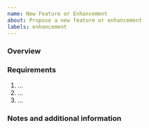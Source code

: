 ```yaml
---
name: New Feature or Enhancement
about: Propose a new feature or enhancement
labels: enhancement
---
```


### Overview
<!-- 
  Give a high level overview and background of the feature, 
  explaining why it is needed or what it enables. There should
  be enough detail for someone to pick up this ticket and
  understand the reason for the new feature and how it might
  be used by users. Who? What? Why?
-->



### Requirements
<!--  
  What requirements does the final implementation need to meet
  in order for the issue to be considered complete? What are the
  design constraints? Good and clear requirements can save wasted 
  effort.
  
  Remember, requirements should be: 
   - verifiable: there's an obvious yes / no answer to "does the 
     implementation meet this requirement?"
   - unambiguous: be explicit - no "better", "faster", "simple", etc.
   - singular: one requirement per point (no "ands" or "ors")
-->
1. ...
2. ...
3. ...


### Notes and additional information
<!-- 
  Add any context, such as:
   - Possible alternative solutions to the problem being solved
   - Useful resources, such as potentially useful libraries or tools
   - Screenshots, links to data, etc.
-->
